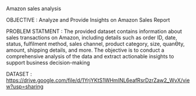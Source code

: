 Amazon sales analysis

OBJECTIVE :
Analyze and Provide Insights on Amazon Sales Report 

PROBLEM STATMENT :
The provided dataset contains information about sales transactions on Amazon, including details such as order 
ID, date, status, fulfilment method, sales channel, product category, size, quanƟty, amount, shipping details, 
and more. The objective is to conduct a comprehensive analysis of the data and extract actionable insights to 
support business decision-making

DATASET :
 https://drive.google.com/file/d/1YrjYKtS1WHmINL6eafRsrDzrZaw2_WvX/view?usp=sharing
